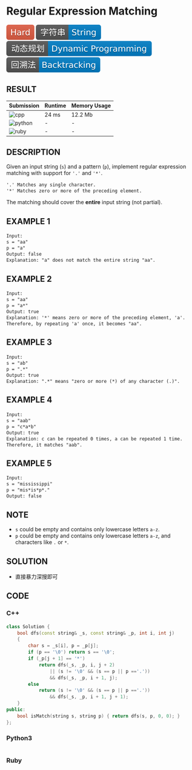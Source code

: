 # Regular Expression Matching

![Hard](../../materials/-Hard-e05d44.svg) ![String](../../materials/字符串-String-007ec6.svg) ![Dynamic_Programming](../../materials/动态规划-Dynamic_Programming-007ec6.svg) ![Backtracking](../../materials/回溯法-Backtracking-007ec6.svg)

## RESULT

| Submission                                                        | Runtime | Memory Usage |
| ----------------------------------------------------------------- | ------- | ------------ |
| ![cpp](https://img.shields.io/badge/leetcode010-cpp-f34b7d.svg)   | 24 ms   | 12.2 Mb      |
| ![python](https://img.shields.io/badge/leetcode010-py-3572A5.svg) | -       | -            |
| ![ruby](https://img.shields.io/badge/leetcode010-rb-701516.svg)   | -       | -            |

## DESCRIPTION

Given an input string (`s`) and a pattern (`p`), implement regular expression matching with support for `'.'` and `'*'`.

```plain
'.' Matches any single character.
'*' Matches zero or more of the preceding element.
```

The matching should cover the **entire** input string (not partial).

## EXAMPLE 1

```plain
Input:
s = "aa"
p = "a"
Output: false
Explanation: "a" does not match the entire string "aa".
```

## EXAMPLE 2

```plain
Input:
s = "aa"
p = "a*"
Output: true
Explanation: '*' means zero or more of the preceding element, 'a'. Therefore, by repeating 'a' once, it becomes "aa".
```

## EXAMPLE 3

```plain
Input:
s = "ab"
p = ".*"
Output: true
Explanation: ".*" means "zero or more (*) of any character (.)".
```

## EXAMPLE 4

```plain
Input:
s = "aab"
p = "c*a*b"
Output: true
Explanation: c can be repeated 0 times, a can be repeated 1 time. Therefore, it matches "aab".
```

## EXAMPLE 5

```plain
Input:
s = "mississippi"
p = "mis*is*p*."
Output: false
```

## NOTE

* `s` could be empty and contains only lowercase letters `a-z`.
* `p` could be empty and contains only lowercase letters `a-z`, and characters like `.` or `*`.

## SOLUTION

* 直接暴力深搜即可

## CODE

### C++

```cpp
class Solution {
    bool dfs(const string& _s, const string& _p, int i, int j)
    {
        char s = _s[i], p = _p[j];
        if (p == '\0') return s == '\0';
        if (_p[j + 1] == '*')
            return dfs(_s, _p, i, j + 2)
                || (s != '\0' && (s == p || p =='.'))
                && dfs(_s, _p, i + 1, j);
        else
            return (s != '\0' && (s == p || p =='.'))
                && dfs(_s, _p, i + 1, j + 1);
    }
public:
    bool isMatch(string s, string p) { return dfs(s, p, 0, 0); }
};
```

### Python3

```python
```

### Ruby

```ruby
```
